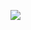 ![](https://img.shields.io/static/v1?style=for-the-badge&logo=addthis&message=Add%20This%20to%20Argos&color=green&logoColor=white&label=)